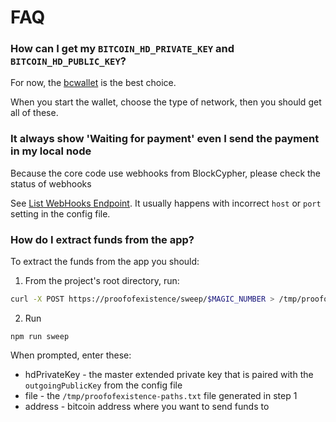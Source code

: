 # FAQ

### How can I get my `BITCOIN_HD_PRIVATE_KEY` and `BITCOIN_HD_PUBLIC_KEY`?

For now, the [bcwallet](https://github.com/blockcypher/bcwallet) is the best choice.

When you start the wallet, choose the type of network, then you should get all of these.

### It always show 'Waiting for payment' even I send the payment in my local node

Because the core code use webhooks from BlockCypher, please check the status of webhooks

See [List WebHooks
Endpoint](https://www.blockcypher.com/dev/bitcoin/#using-webhooks). It usually
happens with incorrect `host` or `port` setting in the config file.

### How do I extract funds from the app?

To extract the funds from the app you should:

1. From the project's root directory, run:

  ```sh
  curl -X POST https://proofofexistence/sweep/$MAGIC_NUMBER > /tmp/proofofexistence-paths.txt
  ```

2. Run

  ```
  npm run sweep
  ```

When prompted, enter these:

* hdPrivateKey - the master extended private key that is paired with the
  `outgoingPublicKey` from the config file
* file - the `/tmp/proofofexistence-paths.txt` file generated in step 1
* address - bitcoin address where you want to send funds to
